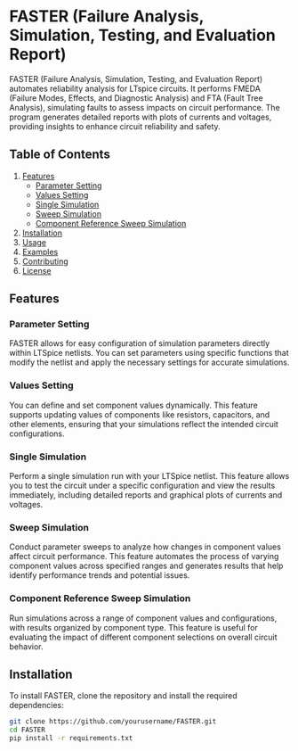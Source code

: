 # FASTER (Failure Analysis, Simulation, Testing, and Evaluation Report)

FASTER (Failure Analysis, Simulation, Testing, and Evaluation Report) automates reliability analysis for LTspice circuits. It performs FMEDA (Failure Modes, Effects, and Diagnostic Analysis) and FTA (Fault Tree Analysis), simulating faults to assess impacts on circuit performance. The program generates detailed reports with plots of currents and voltages, providing insights to enhance circuit reliability and safety.

## Table of Contents

1. [Features](#features)
   - [Parameter Setting](#parameter-setting)
   - [Values Setting](#values-setting)
   - [Single Simulation](#single-simulation)
   - [Sweep Simulation](#sweep-simulation)
   - [Component Reference Sweep Simulation](#component-reference-sweep-simulation)
2. [Installation](#installation)
3. [Usage](#usage)
4. [Examples](#examples)
5. [Contributing](#contributing)
6. [License](#license)

## Features

### Parameter Setting

FASTER allows for easy configuration of simulation parameters directly within LTSpice netlists. You can set parameters using specific functions that modify the netlist and apply the necessary settings for accurate simulations.

### Values Setting

You can define and set component values dynamically. This feature supports updating values of components like resistors, capacitors, and other elements, ensuring that your simulations reflect the intended circuit configurations.

### Single Simulation

Perform a single simulation run with your LTSpice netlist. This feature allows you to test the circuit under a specific configuration and view the results immediately, including detailed reports and graphical plots of currents and voltages.

### Sweep Simulation

Conduct parameter sweeps to analyze how changes in component values affect circuit performance. This feature automates the process of varying component values across specified ranges and generates results that help identify performance trends and potential issues.

### Component Reference Sweep Simulation

Run simulations across a range of component values and configurations, with results organized by component type. This feature is useful for evaluating the impact of different component selections on overall circuit behavior.

## Installation

To install FASTER, clone the repository and install the required dependencies:

```bash
git clone https://github.com/yourusername/FASTER.git
cd FASTER
pip install -r requirements.txt
